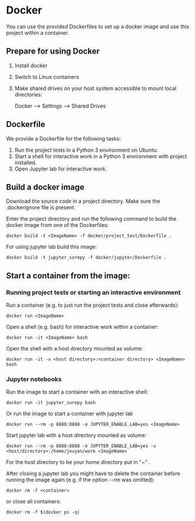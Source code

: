 # Docker

You can use the provided Dockerfiles to set up a docker image and use this project within a container.

## Prepare for using Docker

1) Install docker
2) Switch to Linux containers
3) Make shared drives on your host system accessible to mount local directories:

    Docker --> Settings --> Shared Drives

## Dockerfile

We provide a Dockerfile for the following tasks:

1) Run the project tests in a Python 3 environment on Ubuntu.
2) Start a shell for interactive work in a Python 3 environment with project installed.
3) Open Jupyter lab for interactive work.

## Build a docker image

Download the source code in a project directory.
Make sure the .dockerignore file is present.

Enter the project directory and run the following command to build the docker image from one of the Dockerfiles:

	docker build -t <ImageName> -f docker/project_test/Dockerfile .
	
For using jupyter lab build this image:

	docker build -t jupyter_surepy -f docker/jupyter/Dockerfile .
	
## Start a container from the image:

### Running project tests or starting an interactive environment

Run a container (e.g. to just run the project tests and close afterwards):

	docker run <ImageName>
	
Open a shell (e.g. bash) for interactive work within a container:

	docker run -it <ImageName> bash
	
Open the shell with a host directory mounted as volume:

	docker run -it -v <host directory>:<container directory> <ImageName> bash
	
### Jupyter notebooks

Run the image to start a container with an interactive shell: 

	docker run -it jupyter_surepy bash
	
Or run the image to start a container with jupyter lab
	
	docker run --rm -p 8888:8888 -e JUPYTER_ENABLE_LAB=yes <ImageName>

Start jupyter lab with a host directory mounted as volume:

	docker run --rm -p 8888:8888 -e JUPYTER_ENABLE_LAB=yes -v <host/directory>:/home/jovyan/work <ImageName>
	
For the host directory to be your home directory put in "~" .

After closing a jupyter lab you might have to delete the container before running the image again 
(e.g. if the option --rm was omitted):

    docker rm -f <container>

or close all containers:

    docker rm -f $(docker ps -q)
    